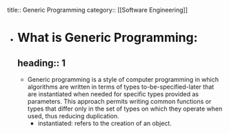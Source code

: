title:: Generic Programming
category:: [[Software Engineering]]

- # What is Generic Programming:
  heading:: 1
	-
	- Generic programming is a style of computer programming in which algorithms are written in terms of types to-be-specified-later that are instantiated when needed for specific types provided as parameters.  This approach permits writing common functions or types that differ only in the set of types on which they operate when used, thus reducing duplication.
		- instantiated: refers to the creation of an object.